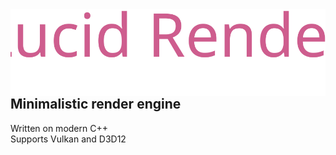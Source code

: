 <img align="left" src="/Resources/logo.svg">

## Minimalistic render engine
Written on modern C++ <br>
Supports Vulkan and D3D12 <br>
